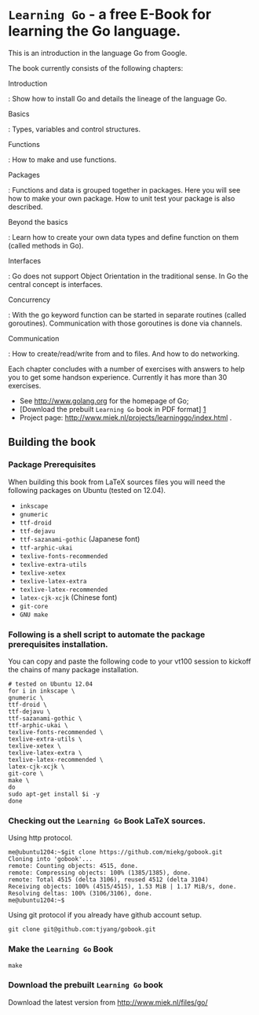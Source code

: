 # `Learning Go` - a free E-Book for learning the Go language.

This is an introduction in the language Go from Google.

The book currently consists of the following chapters:

Introduction

:   Show how to install Go and details the lineage of the language Go.

Basics

:   Types, variables and control structures.

Functions

:   How to make and use functions.

Packages

:   Functions and data is grouped together in packages. Here you will see how to make your own package. 
    How to unit test your package is also described.

Beyond the basics

:   Learn how to create your own data types and define function on them (called methods in Go).

Interfaces

:   Go does not support Object Orientation in the traditional sense. In Go the central concept is interfaces.

Concurrency

:   With the go keyword function can be started in separate routines 
    (called goroutines). Communication with those goroutines is done via channels.

Communication

:   How to create/read/write from and to files. And how to do networking.

Each chapter concludes with a number of exercises with answers to help you to get some handson experience. Currently it has more than 30 exercises.

* See http://www.golang.org for the homepage of Go;
* [Download the prebuilt `Learning Go` book in PDF format] [1] 
* Project page: http://www.miek.nl/projects/learninggo/index.html .


## Building the book

### Package Prerequisites 

When building this book from LaTeX sources files you will need the following packages on Ubuntu (tested on 12.04).

* `inkscape`
* `gnumeric`
* `ttf-droid`
* `ttf-dejavu`
* `ttf-sazanami-gothic`  (Japanese font)
* `ttf-arphic-ukai`     
* `texlive-fonts-recommended`
* `texlive-extra-utils`
* `texlive-xetex`
* `texlive-latex-extra`
* `texlive-latex-recommended`
* `latex-cjk-xcjk`       (Chinese font)
* `git-core`
* `GNU make`



### Following is a shell script to automate the package prerequisites installation.

You can copy and paste the following code to your vt100 session to kickoff the chains of many package installation.
```
# tested on Ubuntu 12.04
for i in inkscape \
gnumeric \
ttf-droid \
ttf-dejavu \
ttf-sazanami-gothic \
ttf-arphic-ukai \
texlive-fonts-recommended \
texlive-extra-utils \
texlive-xetex \
texlive-latex-extra \
texlive-latex-recommended \
latex-cjk-xcjk \
git-core \
make \
do 
sudo apt-get install $i -y
done
```

### Checking out the `Learning Go` Book LaTeX sources.

Using http protocol.

```
me@ubuntu1204:~$git clone https://github.com/miekg/gobook.git 
Cloning into 'gobook'...
remote: Counting objects: 4515, done.
remote: Compressing objects: 100% (1385/1385), done.
remote: Total 4515 (delta 3106), reused 4512 (delta 3104)
Receiving objects: 100% (4515/4515), 1.53 MiB | 1.17 MiB/s, done.
Resolving deltas: 100% (3106/3106), done.
me@ubuntu1204:~$
```

Using git protocol if you already have github account setup.

```
git clone git@github.com:tjyang/gobook.git
```


### Make the `Learning Go` Book 

```
make
```

### Download the prebuilt `Learning Go` book

Download the latest version from http://www.miek.nl/files/go/


[1]: http://miek.nl/files/go/  "Download the prebuilt Learning Go book in PDF format"
[3]: http://nodejs.org/ "Nodejs"
[4]: http://npmjs.org/ "NPM"
[5]: http://github.github.com/github-flavored-markdown/ "GFM(github flavored markdown)"
[6]: http://wiki.commonjs.org/wiki/Modules/1.1.1 "Modules 1.1.1"
